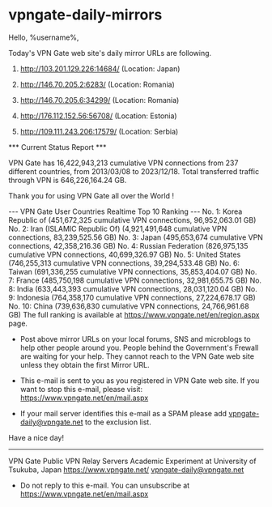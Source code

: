 # vpngate-daily-mirrors

Hello, %username%,

Today's VPN Gate web site's daily mirror URLs are following.

1. http://103.201.129.226:14684/
   (Location: Japan)

2. http://146.70.205.2:6283/
   (Location: Romania)

3. http://146.70.205.6:34299/
   (Location: Romania)

4. http://176.112.152.56:56708/
   (Location: Estonia)

5. http://109.111.243.206:17579/
   (Location: Serbia)


*** Current Status Report ***

VPN Gate has 16,422,943,213 cumulative VPN connections from 237 different countries, from 2013/03/08 to 2023/12/18.
Total transferred traffic through VPN is 646,226,164.24 GB.

Thank you for using VPN Gate all over the World !


--- VPN Gate User Countries Realtime Top 10 Ranking ---
No. 1: Korea Republic of (451,672,325 cumulative VPN connections, 96,952,063.01 GB)
No. 2: Iran (ISLAMIC Republic Of) (4,921,491,648 cumulative VPN connections, 83,239,525.56 GB)
No. 3: Japan (495,653,674 cumulative VPN connections, 42,358,216.36 GB)
No. 4: Russian Federation (826,975,135 cumulative VPN connections, 40,699,326.97 GB)
No. 5: United States (746,255,313 cumulative VPN connections, 39,294,533.48 GB)
No. 6: Taiwan (691,336,255 cumulative VPN connections, 35,853,404.07 GB)
No. 7: France (485,750,198 cumulative VPN connections, 32,981,655.75 GB)
No. 8: India (633,443,393 cumulative VPN connections, 28,031,120.04 GB)
No. 9: Indonesia (764,358,170 cumulative VPN connections, 27,224,678.17 GB)
No. 10: China (739,636,830 cumulative VPN connections, 24,766,961.68 GB)
The full ranking is available at https://www.vpngate.net/en/region.aspx page.


* Post above mirror URLs on your local forums, SNS and microblogs
  to help other people around you.
  People behind the Government's Frewall are waiting for your help.
  They cannot reach to the VPN Gate web site
  unless they obtain the first Mirror URL.

* This e-mail is sent to you as you registered in VPN Gate web site.
  If you want to stop this e-mail, please visit:
  https://www.vpngate.net/en/mail.aspx

* If your mail server identifies this e-mail as a SPAM
  please add vpngate-daily@vpngate.net to the exclusion list.

Have a nice day!

------------------------------------------------------
VPN Gate Public VPN Relay Servers
Academic Experiment at University of Tsukuba, Japan
https://www.vpngate.net/
vpngate-daily@vpngate.net
* Do not reply to this e-mail.
  You can unsubscribe at https://www.vpngate.net/en/mail.aspx


